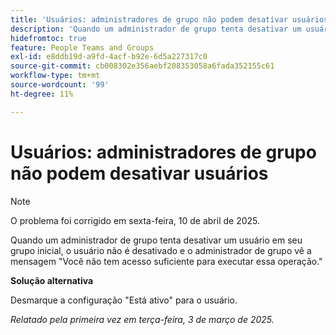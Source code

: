 ```yaml
---
title: 'Usuários: administradores de grupo não podem desativar usuários'
description: 'Quando um administrador de grupo tenta desativar um usuário em seu grupo inicial, o usuário não é desativado e o administrador de grupo vê a mensagem Você não tem acesso suficiente para executar essa operação. '
hidefromtoc: true
feature: People Teams and Groups
exl-id: e8ddb19d-a9fd-4acf-b92e-6d5a227317c0
source-git-commit: cb008302e356aebf208353058a6fada352155c61
workflow-type: tm+mt
source-wordcount: '99'
ht-degree: 11%

---
```


# Usuários: administradores de grupo não podem desativar usuários

>[!NOTE]
>
>O problema foi corrigido em sexta-feira, 10 de abril de 2025.

Quando um administrador de grupo tenta desativar um usuário em seu grupo inicial, o usuário não é desativado e o administrador de grupo vê a mensagem &quot;Você não tem acesso suficiente para executar essa operação.&quot;

**Solução alternativa**

Desmarque a configuração &quot;Está ativo&quot; para o usuário.

_Relatado pela primeira vez em terça-feira, 3 de março de 2025._

